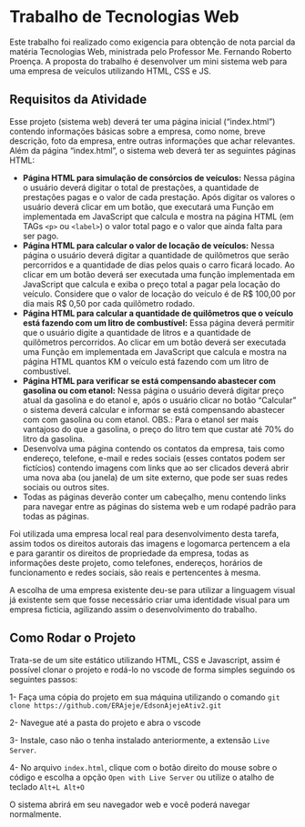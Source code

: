# Trabalho de Tecnologias Web
Este trabalho foi realizado como exigencia para obtenção de nota parcial da matéria Tecnologias Web, ministrada pelo Professor Me. Fernando Roberto Proença.
A proposta do trabalho é desenvolver um mini sistema web para uma empresa de veículos utilizando HTML, CSS e JS.

## Requisitos da Atividade
Esse projeto (sistema web) deverá ter uma página inicial (“index.html”) contendo
informações básicas sobre a empresa, como nome, breve descrição, foto da
empresa, entre outras informações que achar relevantes. Além da página
“index.html”, o sistema web deverá ter as seguintes páginas HTML: 
* **Página HTML para simulação de consórcios de veículos:** Nessa página o usuário deverá digitar o total de prestações, a quantidade de prestações pagas e o valor de cada prestação. Após digitar os valores o usuário
deverá clicar em um botão, que executará uma Função em implementada
em JavaScript que calcula e mostra na página HTML (em TAGs `<p>` ou
`<label>`) o valor total pago e o valor que ainda falta para ser pago. 
* **Página HTML para calcular o valor de locação de veículos:** Nessa página o usuário deverá digitar a quantidade de quilômetros que serão
percorridos e a quantidade de dias pelos quais o carro ficará locado. Ao
clicar em um botão deverá ser executada uma função implementada em
JavaScript que calcula e exiba o preço total a pagar pela locação do
veículo. Considere que o valor de locação do veículo é de R$ 100,00 por
dia mais R$ 0,50 por cada quilômetro rodado.
* **Página HTML para calcular a quantidade de quilômetros que o veículo está fazendo com um litro de combustível:** Essa página deverá permitir
que o usuário digite a quantidade de litros e a quantidade de quilômetros percorridos. Ao clicar em um botão deverá ser executada
uma Função em implementada em JavaScript que calcula e mostra na página HTML quantos KM o veículo está fazendo com um litro de combustível. 
* **Página HTML para verificar se está compensando abastecer com gasolina ou com etanol:** Nessa página o usuário deverá digitar preço atual da
gasolina e do etanol e, após o usuário clicar no botão “Calcular” o
sistema deverá calcular e informar se está compensando abastecer com
com gasolina ou com etanol. OBS.: Para o etanol ser mais vantajoso do
que a gasolina, o preço do litro tem que custar até 70% do litro da
gasolina. 
* Desenvolva uma página contendo os contatos da empresa, tais como
endereço, telefone, e-mail e redes sociais (esses contatos podem ser
fictícios) contendo imagens com links que ao ser clicados deverá abrir
uma nova aba (ou janela) de um site externo, que pode ser suas redes
sociais ou outros sites.
* Todas as páginas deverão conter um cabeçalho, menu contendo links para navegar entre as páginas do sistema web e um rodapé padrão para todas as páginas.

Foi utilizada uma empresa local real para desenvolvimento desta tarefa, assim todos os direitos autorais das imagens e logomarca pertencem a ela e para garantir os direitos de propriedade da empresa, todas as informações deste projeto, como telefones, endereços, horários de funcionamento e redes sociais, são reais e pertencentes à mesma. 

A escolha de uma empresa existente deu-se para utilizar a linguagem visual já existente sem que fosse necessário criar uma identidade visual para um empresa ficticia, agilizando assim o desenvolvimento do trabalho.

## Como Rodar o Projeto
Trata-se de um site estático utilizando HTML, CSS e Javascript, assim é possível clonar o projeto e rodá-lo no vscode de forma simples seguindo os seguintes passos:

1- Faça uma cópia do projeto em sua máquina utilizando o comando ``` git clone https://github.com/ERAjeje/EdsonAjejeAtiv2.git ```

2- Navegue até a pasta do projeto e abra o vscode

3- Instale, caso não o tenha instalado anteriormente, a extensão `Live Server`.

4- No arquivo `index.html`, clique com o botão direito do mouse sobre o código e escolha a opção `Open with Live Server` ou utilize o atalho de teclado `Alt+L Alt+O`

O sistema abrirá em seu navegador web e você poderá navegar normalmente.